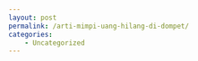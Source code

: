 ```yaml
---
layout: post
permalink: /arti-mimpi-uang-hilang-di-dompet/
categories:
    - Uncategorized
---
```


